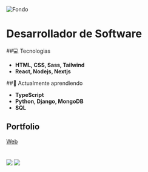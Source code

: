 ![Fondo](https://perfilgithugpato-nmgucgffg-pato-devs-projects.vercel.app/fondogenerico.jpg)
# Desarrollador de Software

##💻 Tecnologias
- **HTML, CSS, Sass, Tailwind**
- **React, Nodejs, Nextjs**


##🌱 Actualmente aprendiendo
- **TypeScript**
- **Python, Django, MongoDB**
- **SQL**

## Portfolio
[Web](https://patofolio.vercel.app)
#
![](https://patofolio.vercel.app/public/itbank.png)
![](https://i.imgur.com/F2g1k1K.gif)
